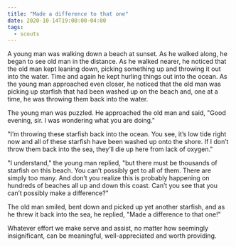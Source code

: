 ```yaml
---
title: "Made a difference to that one"
date: 2020-10-14T19:00:00-04:00
tags:
  - scouts
---
```


A young man was walking down a beach at sunset. As he walked along, he began to see old man in the distance. As he walked nearer, he noticed that the old man kept leaning down, picking something up and throwing it out into the water. Time and again he kept hurling things out into the ocean. As the young man approached even closer, he noticed that the old man was picking up starfish that had been washed up on the beach and, one at a time, he was throwing them back into the water.

The young man was puzzled. He approached the old man and said, "Good evening, sir. I was wondering what you are doing."

"I’m throwing these starfish back into the ocean. You see, it’s low tide right now and all of these starfish have been washed up onto the shore. If I don’t throw them back into the sea, they’ll die up here from lack of oxygen."

"I understand," the young man replied, "but there must be thousands of starfish on this beach. You can’t possibly get to all of them. There are simply too many. And don’t you realize this is probably happening on hundreds of beaches all up and down this coast. Can’t you see that you can’t possibly make a difference?"

The old man smiled, bent down and picked up yet another starfish, and as he threw it back into the sea, he replied, "Made a difference to that one!"

Whatever effort we make serve and assist, no matter how seemingly insignificant, can be meaningful, well-appreciated and worth providing.
